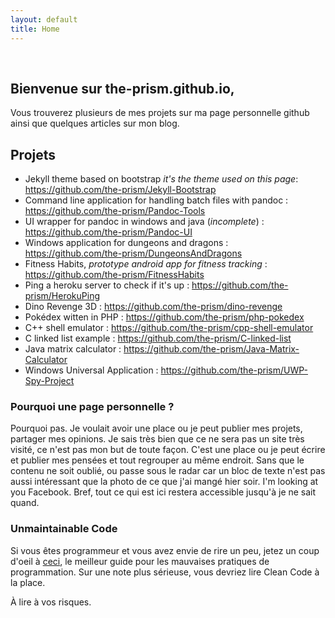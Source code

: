 ```yaml
---
layout: default
title: Home
---
```


<div class="header200px" style="background-image: url(/images/head.jpg);">
&nbsp;
</div>

## Bienvenue sur the-prism.github.io,

Vous trouverez plusieurs de mes projets sur ma page personnelle github ainsi que quelques articles sur mon blog.

## Projets

* Jekyll theme based on bootstrap _it's the theme used on this page_: <https://github.com/the-prism/Jekyll-Bootstrap>
* Command line application for handling batch files with pandoc : <https://github.com/the-prism/Pandoc-Tools>
* UI wrapper for pandoc in windows and java (_incomplete_) : <https://github.com/the-prism/Pandoc-UI>
* Windows application for dungeons and dragons : <https://github.com/the-prism/DungeonsAndDragons>
* Fitness Habits, _prototype android app for fitness tracking_ : <https://github.com/the-prism/FitnessHabits>
* Ping a heroku server to check if it's up : <https://github.com/the-prism/HerokuPing>
* Dino Revenge 3D : <https://github.com/the-prism/dino-revenge>
* Pokédex witten in PHP : <https://github.com/the-prism/php-pokedex>
* C++ shell emulator : <https://github.com/the-prism/cpp-shell-emulator>
* C linked list example : <https://github.com/the-prism/C-linked-list>
* Java matrix calculator : <https://github.com/the-prism/Java-Matrix-Calculator>
* Windows Universal Application : <https://github.com/the-prism/UWP-Spy-Project>

### Pourquoi une page personnelle ?
Pourquoi pas.
Je voulait avoir une place ou je peut publier mes projets, partager mes opinions.
Je sais très bien que ce ne sera pas un site très visité, ce n'est pas mon but de toute façon.
C'est une place ou je peut écrire et publier mes pensées et tout regrouper au même endroit.
Sans que le contenu ne soit oublié, ou passe sous le radar car un bloc de texte n'est pas aussi intéressant que la photo de ce que j'ai mangé hier soir.
I'm looking at you Facebook.
Bref, tout ce qui est ici restera accessible jusqu'à je ne sait quand.

### Unmaintainable Code

Si vous êtes programmeur et vous avez envie de rire un peu, jetez un coup d'oeil à [ceci](https://github.com/Droogans/unmaintainable-code), le meilleur guide pour les mauvaises pratiques de programmation.
Sur une note plus sérieuse, vous devriez lire Clean Code à la place.

À lire à vos risques.
